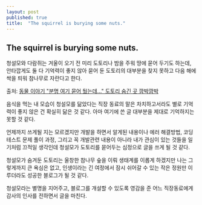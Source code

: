 ```yaml
---
layout: post
published: true 
title:  "The squirrel is burying some nuts."
---
```


## The squirrel is burying some nuts.

청설모와 다람쥐는 겨울이 오기 전 미리 도토리나 밤을 주워 땅에 묻어 두기도 하는데, 안타깝게도 둘 다 기억력이 좋지 않아 묻어 둔 도토리의 대부분을 찾지 못하고 다음 해에 싹을 틔워 참나무로 자란다고 한다.

출처: [동물 이야기 "분명 여기 묻어 뒀는데…" 도토리 숨긴 곳 깜박깜박](http://newsteacher.chosun.com/site/data/html_dir/2016/09/07/2016090700070.html)

음식을 먹는 내 모습이 청설모를 닮았다는 직장 동료의 말은 차치하고서라도 별로 기억력이 좋지 않은 건 확실히 닮은 것 같다. 아마 여기에 쓴 글 대부분을 제대로 기억하지는 못할 것 같다.

언제까지 쓰게될 지는 모르겠지만 개발을 하면서 알게된 내용이나 에러 해결방법, 코딩테스트 문제 풀이 과정, 그리고 꼭 개발관련 내용이 아니라 내가 관심이 있는 것들을 일기처럼 끄적일 생각인데 청설모가 도토리를 묻어두는 심정으로 글을 쓰게 될 것 같다.

청설모가 숨겨둔 도토리는 울창한 참나무 숲을 이뤄 생태계를 이롭게 하겠지만 나는 그렇게까지 큰 욕심은 없고, 인생이라는 긴 여정에서 잠시 쉬어갈 수 있는 작은 정원만 이루더라도 성공한 블로그가 될 것 같다.

청설모라는 별명을 지어주고, 블로그를 개설할 수 있도록 영감을 준 어느 직장동료에게 감사의 인사를 전하면서 글을 마친다.
